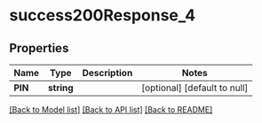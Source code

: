 # success200Response_4

## Properties
Name | Type | Description | Notes
------------ | ------------- | ------------- | -------------
**PIN** | **string** |  | [optional] [default to null]

[[Back to Model list]](../README.md#documentation-for-models) [[Back to API list]](../README.md#documentation-for-api-endpoints) [[Back to README]](../README.md)


